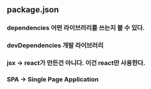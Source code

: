 ## package.json 
### dependencies 어떤 라이브러리를 쓰는지 볼 수 있다.
### devDependencies 개발 라이브러리

### jsx -> react가 만든건 아니다. 이건 react만 사용한다.

### SPA -> Single Page Application


